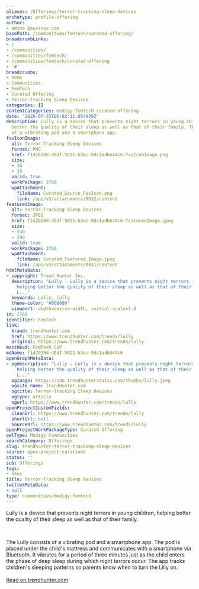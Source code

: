 ```yaml
---
aliases: /Offerings/terror-tracking-sleep-devices
archetype: profile-offering
author:
- amina @maxinov.com
basePath: /communities/femtech/curated-offering/
breadcrumbLinks:
- /
- /communities/
- /communities/femtech/
- /communities/femtech/curated-offering
- '#'
breadcrumbs:
- Home
- Communities
- FemTech
- Curated Offering
- Terror-Tracking Sleep Devices
categories: []
contentCategories: medigy-femtech-curated-offering
date: '2020-07-23T06:02:11.054939Z'
description: Lully is a device that prevents night terrors in young children, helping
  better the quality of their sleep as well as that of their family. The Lully consists
  of a vibrating pod and a smartphone app.
favIconImage:
  alt: Terror-Tracking Sleep Devices
  format: PNG
  href: f1d2020d-d8df-5821-b3ec-9dc1adb644c6-favIconImage.png
  size:
  - 16
  - 16
  valid: true
  workPackage: 2760
  wpAttachment:
    fileName: Curated_Source_FavIcon.png
    link: /api/v3/attachments/8032/content
featuredImage:
  alt: Terror-Tracking Sleep Devices
  format: JPEG
  href: f1d2020d-d8df-5821-b3ec-9dc1adb644c6-featuredImage.jpeg
  size:
  - 530
  - 298
  valid: true
  workPackage: 2760
  wpAttachment:
    fileName: Curated_Featured_Image.jpeg
    link: /api/v3/attachments/8031/content
htmlMetaData:
- copyright: Trend Hunter Inc.
  description: "Lully - Lully is a device that prevents night terrors in young children,
    helping better the quality of their sleep as well as that of their family. \n\nThe
    L..."
  keywords: Lully, lully
  theme-color: '#000000'
  viewport: width=device-width, initial-scale=1.0
id: 2760
identifier: FemTech
link:
  brand: trendhunter.com
  href: https://www.trendhunter.com/trends/lully
  original: https://www.trendhunter.com/trends/lully
mastHead: FemTech CoP
mdName: f1d2020d-d8df-5821-b3ec-9dc1adb644c6
openGraphMetaData:
- ogdescription: "Lully - Lully is a device that prevents night terrors in young children,
    helping better the quality of their sleep as well as that of their family. \n\nThe
    L..."
  ogimage: https://cdn.trendhunterstatic.com/thumbs/lully.jpeg
  ogsite_name: TrendHunter.com
  ogtitle: Terror-Tracking Sleep Devices
  ogtype: article
  ogurl: https://www.trendhunter.com/trends/lully
openProjectCustomFields:
  cleanUrl: https://www.trendhunter.com/trends/lully
  shortUrl: null
  sourceUrl: https://www.trendhunter.com/trends/lully
openProjectWorkPackageType: Curated Offering
owlType: Medigy Communities
searchCategory: Offerings
slug: trendhunter-terror-tracking-sleep-devices
source: open-project-curations
status: ''
sub: Offerings
tags:
- news
title: Terror-Tracking Sleep Devices
twitterMetaData:
- null
type: communities/medigy-femtech
---
```


<p>Lully is a device that prevents night terrors in young children, helping better the quality of their sleep as well as that of their family.</p><p>&nbsp;</p><p>The Lully consists of a vibrating pod and a smartphone app. The pod is placed under the child's mattress and communicates with a smartphone via Bluetooth. It vibrates for a period of three minutes just as the child enters the phase of deep sleep during which night terrors occur. The app tracks children's sleeping patterns so parents know when to turn the Lilly on.<br><br><a href="https://www.trendhunter.com/trends/lully">Read on trendhunter.com</a></p>